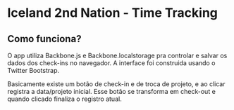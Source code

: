 # Iceland 2nd Nation - Time Tracking

## Como funciona?
O app utiliza Backbone.js e Backbone.localstorage pra controlar e salvar os dados dos check-ins no navegador.
A interface foi construida usando o Twitter Bootstrap.

Basicamente existe um botão de check-in e de troca de projeto, e ao clicar registra a data/projeto inicial. Esse botão se transforma em check-out e quando clicado finaliza o registro atual.